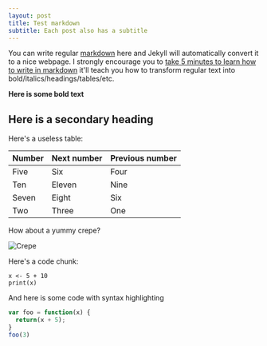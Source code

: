 ```yaml
---
layout: post
title: Test markdown
subtitle: Each post also has a subtitle
---
```

 
You can write regular [markdown](http://markdowntutorial.com/) here and Jekyll will automatically convert it to a nice webpage.  I strongly encourage you to [take 5 minutes to learn how to write in markdown](http://markdowntutorial.com/)  it'll teach you how to transform regular text into bold/italics/headings/tables/etc.
 
**Here is some bold text**
 
## Here is a secondary heading
 
Here's a useless table:
  
| Number | Next number | Previous number |
| :------ |:--- | :--- |
| Five | Six | Four |
| Ten | Eleven | Nine |
| Seven | Eight | Six |
| Two | Three | One |
  
 
How about a yummy crepe?
 
![Crepe](http://lafenicegelato.com/wp-content/uploads/2014/09/crepes-with-chocolate.jpg)
 
Here's a code chunk:
 
~~~
x <- 5 + 10
print(x)
~~~
 
And here is some code with syntax highlighting

```javascript
var foo = function(x) {
  return(x + 5);
}
foo(3)
```
